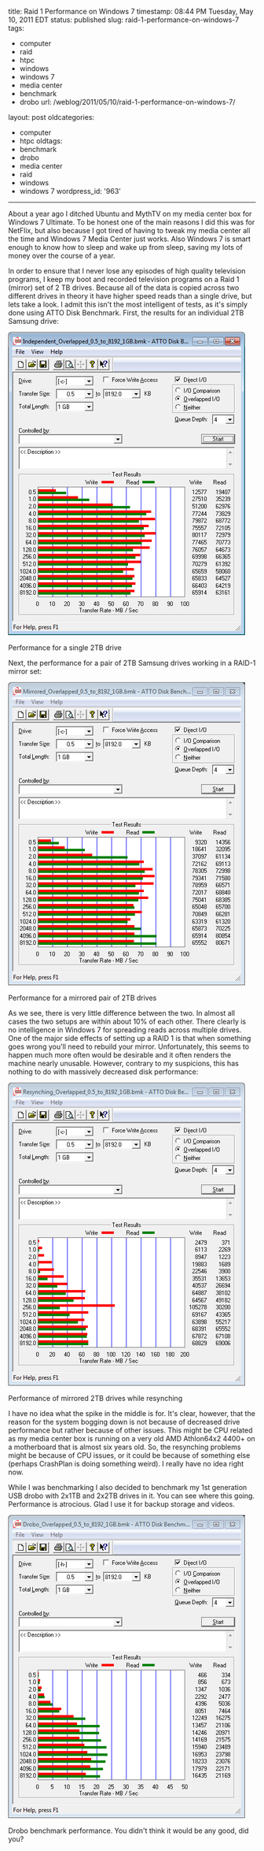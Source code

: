 title: Raid 1 Performance on Windows 7
timestamp: 08:44 PM Tuesday, May 10, 2011 EDT
status: published
slug: raid-1-performance-on-windows-7
tags:
- computer
- raid
- htpc
- windows
- windows 7
- media center
- benchmark
- drobo
url: /weblog/2011/05/10/raid-1-performance-on-windows-7/

layout: post
oldcategories:
- computer
- htpc
oldtags:
- benchmark
- drobo
- media center
- raid
- windows
- windows 7
wordpress_id: '963'

---

About a year ago I ditched Ubuntu and MythTV on my media center box for Windows 7 Ultimate. To be honest one of the main reasons I did this was for NetFlix, but also because I got tired of having to tweak my media center all the time and Windows 7 Media Center just works. Also Windows 7 is smart enough to know how to sleep and wake up from sleep, saving my lots of money over the course of a year.

In order to ensure that I never lose any episodes of high quality television programs, I keep my boot and recorded television programs on a Raid 1 (mirror) set of 2 TB drives. Because all of the data is copied across two different drives in theory it have higher speed reads than a single drive, but lets take a look. I admit this isn't the most intelligent of tests, as it's simply done using ATTO Disk Benchmark. First, the results for an individual 2TB Samsung drive:

<div class="image caption center">
    <img src="/weblog/media/2011/05/Independent_Overlapped_0.5_to_8192_1GB.png" alt="Performance for a single 2TB drive">
    <p>Performance for a single 2TB drive</p>
</div>

Next, the performance for a pair of 2TB Samsung drives working in a RAID-1 mirror set:

<div class="image caption center">
    <img src="/weblog/media/2011/05/Mirrored_Overlapped_0.5_to_8192_1GB.png" alt="Performance for a mirrored pair of 2TB drives">
    <p>Performance for a mirrored pair of 2TB drives</p>
</div>
  
As we see, there is very little difference between the two. In almost all cases the two setups are within about 10% of each other. There clearly is no intelligence in Windows 7 for spreading reads across multiple drives. One of the major side effects of setting up a RAID 1 is that when something goes wrong you'll need to rebuild your mirror. Unfortunately, this seems to happen much more often would be desirable and it often renders the machine nearly unusable. However, contrary to my suspicions, this has nothing to do with massively decreased disk performance:

<div class="image caption center">
    <img src="/weblog/media/2011/05/Resynching_Overlapped_0.5_to_8192_1GB.png" alt="Performance of mirrored 2TB drives while resynching">
    <p>Performance of mirrored 2TB drives while resynching</p>
</div>

I have no idea what the spike in the middle is for. It's clear, however, that the reason for the system bogging down is not because of decreased drive performance but rather because of other issues. This might be CPU related as my media center box is running on a very old AMD Athlon64x2 4400+ on a motherboard that is almost six years old. So, the resynching problems might be because of CPU issues, or it could be because of something else (perhaps CrashPlan is doing something weird). I really have no idea right now.

While I was benchmarking I also decided to benchmark my 1st generation USB drobo with 2x1TB and 2x2TB drives in it. You can see where this going. Performance is atrocious. Glad I use it for backup storage and videos.

<div class="image caption center">
    <img src="/weblog/media/2011/05/Drobo_Overlapped_0.5_to_8192_1GB.png" alt="Drobo benchmark performance. You didn't think it would be any good, did you?">
    <p>Drobo benchmark performance. You didn't think it would be any good, did you?</p>
</div>

